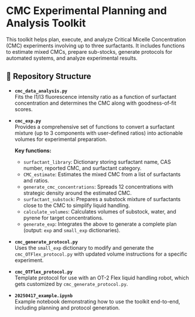 # CMC Experimental Planning and Analysis Toolkit

This toolkit helps plan, execute, and analyze Critical Micelle Concentration (CMC) experiments involving up to three surfactants. It includes functions to estimate mixed CMCs, prepare sub-stocks, generate protocols for automated systems, and analyze experimental results.

## 📁 Repository Structure

- **`cmc_data_analysis.py`**  
  Fits the I1/I3 fluorescence intensity ratio as a function of surfactant concentration and determines the CMC along with goodness-of-fit scores.

- **`cmc_exp.py`**  
  Provides a comprehensive set of functions to convert a surfactant mixture (up to 3 components with user-defined ratios) into actionable volumes for experimental preparation.
  
  **Key functions:**
  - `surfactant_library`: Dictionary storing surfactant name, CAS number, reported CMC, and surfactant category.
  - `CMC_estimate`: Estimates the mixed CMC from a list of surfactants and ratios.
  - `generate_cmc_concentrations`: Spreads 12 concentrations with strategic density around the estimated CMC.
  - `surfactant_substock`: Prepares a substock mixture of surfactants close to the CMC to simplify liquid handling.
  - `calculate_volumes`: Calculates volumes of substock, water, and pyrene for target concentrations.
  - `generate_exp`: Integrates the above to generate a complete plan (output: `exp` and `small_exp` dictionaries).

- **`cmc_generate_protocol.py`**  
  Uses the `small_exp` dictionary to modify and generate the `cmc_OTFlex_protocol.py` with updated volume instructions for a specific experiment.

- **`cmc_OTFlex_protocol.py`**  
  Template protocol for use with an OT-2 Flex liquid handling robot, which gets customized by `cmc_generate_protocol.py`.

- **`20250417_example.ipynb`**  
  Example notebook demonstrating how to use the toolkit end-to-end, including planning and protocol generation.

